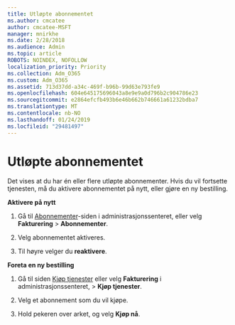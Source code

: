 ```yaml
---
title: Utløpte abonnementet
ms.author: cmcatee
author: cmcatee-MSFT
manager: mnirkhe
ms.date: 2/28/2018
ms.audience: Admin
ms.topic: article
ROBOTS: NOINDEX, NOFOLLOW
localization_priority: Priority
ms.collection: Adm_O365
ms.custom: Adm_O365
ms.assetid: 713d37dd-a34c-469f-b96b-99d63e793fe9
ms.openlocfilehash: 604e645175696043a8e9e9a0d796b2c904786e23
ms.sourcegitcommit: e2864efcfb493b6e46b662b746661a61232bdba7
ms.translationtype: MT
ms.contentlocale: nb-NO
ms.lasthandoff: 01/24/2019
ms.locfileid: "29481497"
---
```

# <a name="expired-subscription"></a>Utløpte abonnementet

Det vises at du har én eller flere utløpte abonnementer. Hvis du vil fortsette tjenesten, må du aktivere abonnementet på nytt, eller gjøre en ny bestilling.
  
 **Aktivere på nytt**
  
1. Gå til [Abonnementer](https://go.microsoft.com/fwlink/p/?linkid=842054)-siden i administrasjonssenteret, eller velg **Fakturering** \> **Abonnementer**.
    
2. Velg abonnementet aktiveres.
    
3. Til høyre velger du **reaktivere**.
    
 **Foreta en ny bestilling**
  
1. Gå til siden [Kjøp tjenester](https://go.microsoft.com/fwlink/p/?linkid=868433) eller velg **Fakturering** i administrasjonssenteret, \> **Kjøp tjenester**.
    
2. Velg et abonnement som du vil kjøpe.
    
3. Hold pekeren over arket, og velg **Kjøp nå**.
    

